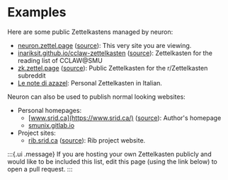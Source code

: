 # Examples

Here are some public Zettelkastens managed by neuron:

- [neuron.zettel.page](https://neuron.zettel.page/) ([source](https://github.com/srid/neuron/tree/master/guide)): This very site you are viewing.
- [inariksit.github.io/cclaw-zettelkasten](https://inariksit.github.io/cclaw-zettelkasten/) ([source](https://github.com/inariksit/cclaw-zettelkasten)): Zettelkasten for the reading list of CCLAW@SMU
- [zk.zettel.page](https://zk.zettel.page/) ([source](https://github.com/Kuratoro/zk.zettel.page)): Public Zettelkasten for the r/Zettelkasten subreddit
- [Le note di azazel](http://azazel.it/): Personal Zettelkasten in Italian.

Neuron can also be used to publish normal looking websites:

- Personal homepages:
  - [www.srid.ca](https://www.srid.ca/) ([source](https://github.com/srid/srid.ca)): Author's homepage
  - [smunix.gitlab.io](https://smunix.gitlab.io/)
- Project sites:
  - [rib.srid.ca](https://rib.srid.ca/) ([source](https://github.com/srid/rib/tree/master/guide)): Rib project website.

:::{.ui .message}
If you are hosting your own Zettelkasten publicly and would like to be included this list, edit this page (using the link below) to open a pull request.
:::
